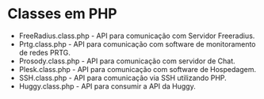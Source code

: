 # Classes em PHP

  * FreeRadius.class.php - API para comunicação com Servidor Freeradius.
  * Prtg.class.php       - API para comunicação com software de monitoramento de redes PRTG.
  * Prosody.class.php    - API para comunicação com servidor de Chat.
  * Plesk.class.php      - API para comunicação com software de Hospedagem.
  * SSH.class.php        - API para comunicação via SSH utilizando PHP.
  * Huggy.class.php      - API para consumir a API da Huggy.

